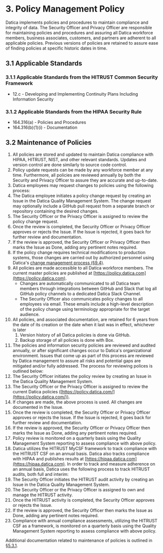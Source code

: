 # 3. Policy Management Policy

Datica implements policies and procedures to maintain compliance and integrity
of data. The Security Officer and Privacy Officer are responsible for
maintaining policies and procedures and assuring all Datica workforce members,
business associates, customers, and partners are adherent to all applicable
policies. Previous versions of policies are retained to assure ease of finding
policies at specific historic dates in time.

## 3.1 Applicable Standards

### 3.1.1 Applicable Standards from the HITRUST Common Security Framework

- 12.c - Developing and Implementing Continuity Plans Including Information
  Security

### 3.1.2 Applicable Standards from the HIPAA Security Rule

- 164.316(a) - Policies and Procedures
- 164.316(b)(1)(i) - Documentation

## 3.2 Maintenance of Policies

1. All policies are stored and updated to maintain Datica compliance with HIPAA,
   HITRUST, NIST, and other relevant standards. Updates and version control are
   done similarly to source code control.
2. Policy update requests can be made by any workforce member at any time.
   Furthermore, all policies are reviewed annually by both the Security and
   Privacy Officer to assure they are accurate and up-to-date.
3. Datica employees may request changes to policies using the following process:
4. The Datica employee initiates a policy change request by creating an Issue in
   the Datica Quality Management System. The change request may optionally
   include a GitHub pull request from a separate branch or repository containing
   the desired changes.
5. The Security Officer or the Privacy Officer is assigned to review the policy
   change request.
6. Once the review is completed, the Security Officer or Privacy Officer
   approves or rejects the Issue. If the Issue is rejected, it goes back for
   further review and documentation.
7. If the review is approved, the Security Officer or Privacy Officer then marks
   the Issue as Done, adding any pertinent notes required.
8. If the policy change requires technical modifications to production systems,
   those changes are carried out by authorized personnel using Datica's
   [change management process (§9.4)](#9.4-changing-existing-systems).
9. All policies are made accessible to all Datica workforce members. The current
   master policies are published at
   [https://policy.datica.com](https://policy.datica.com).
   - Changes are automatically communicated to all Datica team members through
     integrations between GitHub and Slack that log all GitHub policy channels
     to a dedicated Datica Slack Channel.
   - The Security Officer also communicates policy changes to all employees via
     email. These emails include a high-level description of the policy change
     using terminology appropriate for the target audience.
10. All policies, and associated documentation, are retained for 6 years from
    the date of its creation or the date when it last was in effect, whichever
    is later
    1. Version history of all Datica policies is done via GitHub.
    2. Backup storage of all policies is done with Box.
11. The policies and information security policies are reviewed and audited
    annually, or after significant changes occur to Datica's organizational
    environment. Issues that come up as part of this process are reviewed by
    Datica management to assure all risks and potential gaps are mitigated
    and/or fully addressed. The process for reviewing polices is outlined below:
12. The Security Officer initiates the policy review by creating an Issue in the
    Datica Quality Management System.
13. The Security Officer or the Privacy Officer is assigned to review the
    current Datica policies
    ([https://policy.datica.com/](https://policy.datica.com/)).
14. If changes are made, the above process is used. All changes are documented
    in the Issue.
15. Once the review is completed, the Security Officer or Privacy Officer
    approves or rejects the Issue. If the Issue is rejected, it goes back for
    further review and documentation.
16. If the review is approved, the Security Officer or Privacy Officer then
    marks the Issue as Done, adding any pertinent notes required.
17. Policy review is monitored on a quarterly basis using the Quality Management
    System reporting to assess compliance with above policy.
18. Datica utilizes the HITRUST MyCSF framework to track compliance with the
    HITRUST CSF on an annual basis. Datica also tracks compliance with HIPAA and
    publishes results at [https://hipaa.datica.com](https://hipaa.datica.com).
    In order to track and measure adherence on an annual basis, Datica uses the
    following process to track HITRUST audits, both full and interim:
19. The Security Officer initiates the HITRUST audit activity by creating an
    Issue in the Datica Quality Management System.
20. The Security Officer or the Privacy Officer is assigned to own and manage
    the HITRUST activity.
21. Once the HITRUST activity is completed, the Security Officer approves or
    rejects the Issue.
22. If the review is approved, the Security Officer then marks the Issue as
    Done, adding any pertinent notes required.
23. Compliance with annual compliance assessments, utilizing the HITRUST CSF as
    a framework, is monitored on a quarterly basis using the Quality Management
    System reporting to assess compliance with above policy.

Additional documentation related to maintenance of policies is outlined in
[§5.3.1](#5.3-security-officer).
